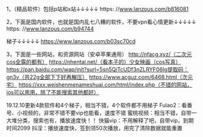 1，（精品软件）包括p站和x站↓↓↓↓↓ 
https: //www.lanzous.com/b816081

2，下面是国内软件，也就是国内乱七八糟的软件，不要vpn看心情更新↓↓↓↓↓
 https: //www.lanzous.com/b94744
 
 梯子↓↓↓↓↓
 https://www.lanzous.com/b03sc70cd

3，下面是一些网站，和资源网站（安卓苹果通用）
http://nfacg.xyz/（二次元cos全露的都有） 
https://nhentai.net/（看本子的）少女映画（cos写真）
https://pan.baidu.com/wap/init?surl=5sn5QiTcUDf3nZLRYF06Ig提取码：gn3v（共22g全部下下好再解压）
https://www.acguz.com/6468.html（次元宅）
https://xxx.weishenmenameshuai.com/html/index.php（不错的网站，ios可以用用，除了不能搜索其他都好）

19.12.10更新4款软件和4个梯子，相当不错，4个软件都不用梯子
Fulao2：看番号、小视频的，非常不错不要vip也能看，速度不错
蜜桃视频：相当不错，自带一大堆分类，搜索也有，播放速度快！！
快猫vip：不用解释了吧，自带vip，到期时间2099
抖淫：播放速度快，签到领50次播放，用完了清除数据就能重置
